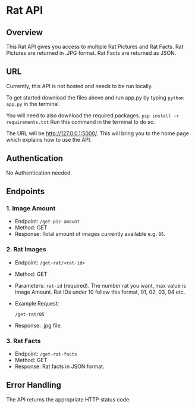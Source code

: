 # Rat API

## Overview

This Rat API gives you access to multiple Rat Pictures and Rat Facts. Rat Pictures are returned in .JPG format. Rat Facts are returned as JSON. 

## URL

Currently, this API is not hosted and needs to be run locally. 

To get started download the files above and run app.py by typing `python app.py` in the terminal.

You will need to also download the required packages. 
`pip install -r requirements.txt` Run this command in the terminal to do so. 

The URL will be http://127.0.0.1:5000/. This will bring you to the home page which explains how to use the API. 

## Authentication

No Authentication needed. 

## Endpoints

### 1. Image Amount

- Endpoint: `/get-pic-amount`
- Method: GET
- Response: Total amount of images currently available e.g. `05`.

### 2. Rat Images

- Endpoint: `/get-rat/<rat-id>`
- Method: GET
- Parameters: `rat-id` (required). The number rat you want, max value is Image Amount. Rat IDs under 10 follow this format, 01, 02, 03, 04 etc.
- Example Request:

    ```
    /get-rat/05
    ```
- Response: .jpg file.

### 3. Rat Facts

- Endpoint: `/get-rat-facts`
- Method: GET
- Response: Rat facts in JSON format. 

## Error Handling

The API returns the appropriate HTTP status code.




